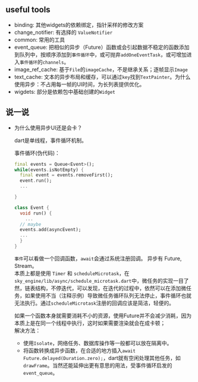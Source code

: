 
## useful tools

- binding: 其他widgets的依赖绑定，指针采样的修改方案
- change_notifier: 有选择的 `ValueNotifier`
- common: 常用的工具
- event_queue: 把相似的异步（Future）函数或会引起数据不稳定的函数添加到队列中，按顺序添加到`事件循环`中，或可抛弃`addOneEventTask`，或可增加进入`事件循环`的`channels`。
- image_ref_cache: 基于`File`的`imageCache`，不是继承关系；逐帧显示`Image`
- text_cache: 文本的异步布局和缓存，可以通过`key`找到`TextPainter`。为什么使用异步：不占用每一帧的UI时间，为长列表提供优化。
- wigdets: 部分是依赖包中基础创建的`Widget`

## 说一说

- 为什么使用异步UI还是会卡？

  dart是单线程，事件循环机制。 

  事件循环(伪代码)：
  ```dart
  final events = Queue<Event>();
  while(events.isNotEmpty) {
    final event = events.removeFirst();
    event.run();
    ...
  
  }

  class Event {
    void run() {
      ...
    // maybe
    events.add(asyncEvent);
    ...
    }
  }
  ```

  `事件`可以看做一个回调函数，`await`会通过系统注册回调。 
  异步有 Future, Stream。  
  本质上都是使用 `Timer` 和 `scheduleMicrotask`，在`sky_engine/lib/async/schedule_microtask.dart`中，微任务的实现一目了然，链表结构，不停迭代，可以发现，在迭代的过程中，依然可以在添加微任务，如果使用不当（注释示例）导致微任务循环队列无法停止，事件循环也就无法执行。通过`scheduleMicrotask`注册的回调应该是简洁，轻便的。

  如果一个函数本身就需要消耗不小的资源，使用Future并不会减少消耗，因为本质上是在同一个线程中执行，这时如果需要渲染就会在成卡顿；  
  解决方法：  
    - 使用`Isolate`，网络任务、数据库操作等一般都可以放在隔离中。  
    - 将函数转换成异步函数，在合适的地方插入`await Future.delayed(Duration.zero);`，dart就有空闲处理其他任务，如`drawFrame`。当然还能延伸出更有意思的用法，受事件循环启发的`event_queue`。

